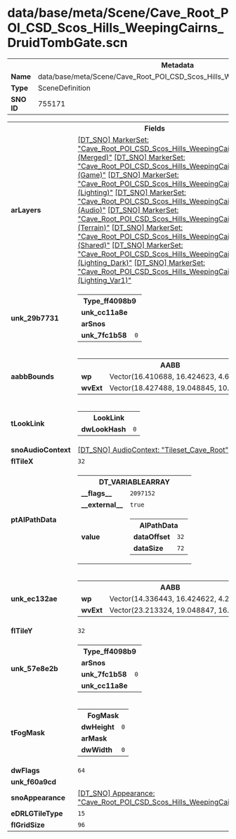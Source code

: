 <h1>data/base/meta/Scene/Cave_Root_POI_CSD_Scos_Hills_WeepingCairns_DruidTombGate.scn</h1><table><tr><th colspan="100%">Metadata</th></tr><tr><td><b>Name</b></td><td>data/base/meta/Scene/Cave_Root_POI_CSD_Scos_Hills_WeepingCairns_DruidTombGate.scn</td></tr><tr><td><b>Type</b></td><td>SceneDefinition</td></tr><tr><td><b>SNO ID</b></td><td>755171</td></tr></table>

<table><tr><th colspan="100%">Fields</th></tr><tr><td><b>arLayers</b></td><td><a href="..\MarkerSet\Cave_Root_POI_CSD_Scos_Hills_WeepingCairns_DruidTombGate (Merged).mrk">[DT_SNO] MarkerSet: "Cave_Root_POI_CSD_Scos_Hills_WeepingCairns_DruidTombGate (Merged)"</a>
<a href="..\MarkerSet\Cave_Root_POI_CSD_Scos_Hills_WeepingCairns_DruidTombGate (Game).mrk">[DT_SNO] MarkerSet: "Cave_Root_POI_CSD_Scos_Hills_WeepingCairns_DruidTombGate (Game)"</a>
<a href="..\MarkerSet\Cave_Root_POI_CSD_Scos_Hills_WeepingCairns_DruidTombGate (Lighting).mrk">[DT_SNO] MarkerSet: "Cave_Root_POI_CSD_Scos_Hills_WeepingCairns_DruidTombGate (Lighting)"</a>
<a href="..\MarkerSet\Cave_Root_POI_CSD_Scos_Hills_WeepingCairns_DruidTombGate (Audio).mrk">[DT_SNO] MarkerSet: "Cave_Root_POI_CSD_Scos_Hills_WeepingCairns_DruidTombGate (Audio)"</a>
<a href="..\MarkerSet\Cave_Root_POI_CSD_Scos_Hills_WeepingCairns_DruidTombGate (Terrain).mrk">[DT_SNO] MarkerSet: "Cave_Root_POI_CSD_Scos_Hills_WeepingCairns_DruidTombGate (Terrain)"</a>
<a href="..\MarkerSet\Cave_Root_POI_CSD_Scos_Hills_WeepingCairns_DruidTombGate (Shared).mrk">[DT_SNO] MarkerSet: "Cave_Root_POI_CSD_Scos_Hills_WeepingCairns_DruidTombGate (Shared)"</a>
<a href="..\MarkerSet\Cave_Root_POI_CSD_Scos_Hills_WeepingCairns_DruidTombGate (Lighting_Dark).mrk">[DT_SNO] MarkerSet: "Cave_Root_POI_CSD_Scos_Hills_WeepingCairns_DruidTombGate (Lighting_Dark)"</a>
<a href="..\MarkerSet\Cave_Root_POI_CSD_Scos_Hills_WeepingCairns_DruidTombGate (Lighting_Var1).mrk">[DT_SNO] MarkerSet: "Cave_Root_POI_CSD_Scos_Hills_WeepingCairns_DruidTombGate (Lighting_Var1)"</a>
</td></tr><tr><td><b>unk_29b7731</b></td><td><table><tr><th colspan="100%">Type_ff4098b9</th></tr><tr><td><b>unk_cc11a8e</b></td><td></td></tr><tr><td><b>arSnos</b></td><td></td></tr><tr><td><b>unk_7fc1b58</b></td><td><code>0</code></td></tr></table>

</td></tr><tr><td><b>aabbBounds</b></td><td><table><tr><th colspan="100%">AABB</th></tr><tr><td><b>wp</b></td><td>Vector(16.410688, 16.424623, 4.680889)</td></tr><tr><td><b>wvExt</b></td><td>Vector(18.427488, 19.048845, 10.808519)</td></tr></table>

</td></tr><tr><td><b>tLookLink</b></td><td><table><tr><th colspan="100%">LookLink</th></tr><tr><td><b>dwLookHash</b></td><td><code>0</code></td></tr></table>

</td></tr><tr><td><b>snoAudioContext</b></td><td><a href="..\AudioContext\Tileset_Cave_Root.auc">[DT_SNO] AudioContext: "Tileset_Cave_Root"</a></td></tr><tr><td><b>flTileX</b></td><td><code>32</code></td></tr><tr><td><b>ptAIPathData</b></td><td><table><tr><th colspan="100%">DT_VARIABLEARRAY</th></tr><tr><td><b>__flags__</b></td><td><code>2097152</code></td></tr><tr><td><b>__external__</b></td><td><code>true</code></td></tr><tr><td><b>value</b></td><td><table><tr><th colspan="100%">AIPathData</th></tr><tr><td><b>dataOffset</b></td><td><code>32</code></td></tr><tr><td><b>dataSize</b></td><td><code>72</code></td></tr></table>

</td></tr></table>

</td></tr><tr><td><b>unk_ec132ae</b></td><td><table><tr><th colspan="100%">AABB</th></tr><tr><td><b>wp</b></td><td>Vector(14.336443, 16.424622, 4.209890)</td></tr><tr><td><b>wvExt</b></td><td>Vector(23.213324, 19.048847, 16.000000)</td></tr></table>

</td></tr><tr><td><b>flTileY</b></td><td><code>32</code></td></tr><tr><td><b>unk_57e8e2b</b></td><td><table><tr><th colspan="100%">Type_ff4098b9</th></tr><tr><td><b>arSnos</b></td><td></td></tr><tr><td><b>unk_7fc1b58</b></td><td><code>0</code></td></tr><tr><td><b>unk_cc11a8e</b></td><td></td></tr></table>

</td></tr><tr><td><b>tFogMask</b></td><td><table><tr><th colspan="100%">FogMask</th></tr><tr><td><b>dwHeight</b></td><td><code>0</code></td></tr><tr><td><b>arMask</b></td><td></td></tr><tr><td><b>dwWidth</b></td><td><code>0</code></td></tr></table>

</td></tr><tr><td><b>dwFlags</b></td><td><code>64</code></td></tr><tr><td><b>unk_f60a9cd</b></td><td></td></tr><tr><td><b>snoAppearance</b></td><td><a href="..\Appearance\Cave_Root_POI_CSD_Scos_Hills_WeepingCairns_DruidTombGate.app">[DT_SNO] Appearance: "Cave_Root_POI_CSD_Scos_Hills_WeepingCairns_DruidTombGate"</a></td></tr><tr><td><b>eDRLGTileType</b></td><td><code>15</code></td></tr><tr><td><b>flGridSize</b></td><td><code>96</code></td></tr></table>

